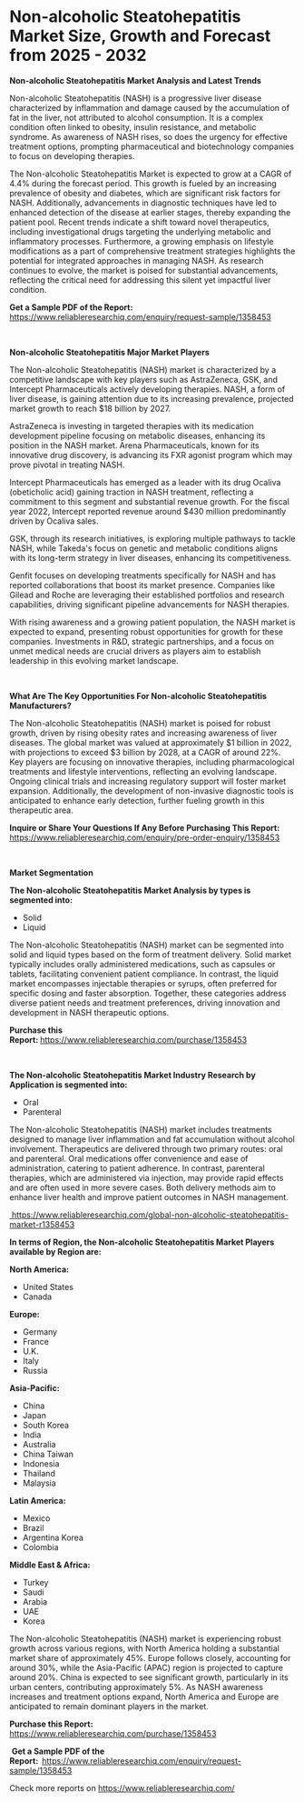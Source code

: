 <p><h1>Non-alcoholic Steatohepatitis Market Size, Growth and Forecast from 2025 - 2032</h1></p><p><strong>Non-alcoholic Steatohepatitis Market Analysis and Latest Trends</strong></p>
<p><p>Non-alcoholic Steatohepatitis (NASH) is a progressive liver disease characterized by inflammation and damage caused by the accumulation of fat in the liver, not attributed to alcohol consumption. It is a complex condition often linked to obesity, insulin resistance, and metabolic syndrome. As awareness of NASH rises, so does the urgency for effective treatment options, prompting pharmaceutical and biotechnology companies to focus on developing therapies. </p><p>The Non-alcoholic Steatohepatitis Market is expected to grow at a CAGR of 4.4% during the forecast period. This growth is fueled by an increasing prevalence of obesity and diabetes, which are significant risk factors for NASH. Additionally, advancements in diagnostic techniques have led to enhanced detection of the disease at earlier stages, thereby expanding the patient pool. Recent trends indicate a shift toward novel therapeutics, including investigational drugs targeting the underlying metabolic and inflammatory processes. Furthermore, a growing emphasis on lifestyle modifications as a part of comprehensive treatment strategies highlights the potential for integrated approaches in managing NASH. As research continues to evolve, the market is poised for substantial advancements, reflecting the critical need for addressing this silent yet impactful liver condition.</p></p>
<p><strong>Get a Sample PDF of the Report:&nbsp;</strong> <a href="https://www.reliableresearchiq.com/enquiry/request-sample/1358453?utm_campaign=2302&utm_medium=2&utm_source=Github&utm_content=ia&utm_term=22032025&utm_id=non-alcoholic-steatohepatitis">https://www.reliableresearchiq.com/enquiry/request-sample/1358453</a></p>
<p>&nbsp;</p>
<p><strong>Non-alcoholic Steatohepatitis Major Market Players</strong></p>
<p><p>The Non-alcoholic Steatohepatitis (NASH) market is characterized by a competitive landscape with key players such as AstraZeneca, GSK, and Intercept Pharmaceuticals actively developing therapies. NASH, a form of liver disease, is gaining attention due to its increasing prevalence, projected market growth to reach $18 billion by 2027.</p><p>AstraZeneca is investing in targeted therapies with its medication development pipeline focusing on metabolic diseases, enhancing its position in the NASH market. Arena Pharmaceuticals, known for its innovative drug discovery, is advancing its FXR agonist program which may prove pivotal in treating NASH.</p><p>Intercept Pharmaceuticals has emerged as a leader with its drug Ocaliva (obeticholic acid) gaining traction in NASH treatment, reflecting a commitment to this segment and substantial revenue growth. For the fiscal year 2022, Intercept reported revenue around $430 million predominantly driven by Ocaliva sales.</p><p>GSK, through its research initiatives, is exploring multiple pathways to tackle NASH, while Takeda's focus on genetic and metabolic conditions aligns with its long-term strategy in liver diseases, enhancing its competitiveness.</p><p>Genfit focuses on developing treatments specifically for NASH and has reported collaborations that boost its market presence. Companies like Gilead and Roche are leveraging their established portfolios and research capabilities, driving significant pipeline advancements for NASH therapies.</p><p>With rising awareness and a growing patient population, the NASH market is expected to expand, presenting robust opportunities for growth for these companies. Investments in R&D, strategic partnerships, and a focus on unmet medical needs are crucial drivers as players aim to establish leadership in this evolving market landscape.</p></p>
<p>&nbsp;</p>
<p><strong>What Are The Key Opportunities For Non-alcoholic Steatohepatitis Manufacturers?</strong></p>
<p><p>The Non-alcoholic Steatohepatitis (NASH) market is poised for robust growth, driven by rising obesity rates and increasing awareness of liver diseases. The global market was valued at approximately $1 billion in 2022, with projections to exceed $3 billion by 2028, at a CAGR of around 22%. Key players are focusing on innovative therapies, including pharmacological treatments and lifestyle interventions, reflecting an evolving landscape. Ongoing clinical trials and increasing regulatory support will foster market expansion. Additionally, the development of non-invasive diagnostic tools is anticipated to enhance early detection, further fueling growth in this therapeutic area.</p></p>
<p><strong>Inquire or Share Your Questions If Any Before Purchasing This Report:</strong> <a href="https://www.reliableresearchiq.com/enquiry/pre-order-enquiry/1358453?utm_campaign=2302&utm_medium=2&utm_source=Github&utm_content=ia&utm_term=22032025&utm_id=non-alcoholic-steatohepatitis">https://www.reliableresearchiq.com/enquiry/pre-order-enquiry/1358453</a></p>
<p>&nbsp;</p>
<p><strong>Market Segmentation</strong></p>
<p><strong>The Non-alcoholic Steatohepatitis Market Analysis by types is segmented into:</strong></p>
<p><ul><li>Solid</li><li>Liquid</li></ul></p>
<p><p>The Non-alcoholic Steatohepatitis (NASH) market can be segmented into solid and liquid types based on the form of treatment delivery. Solid market typically includes orally administered medications, such as capsules or tablets, facilitating convenient patient compliance. In contrast, the liquid market encompasses injectable therapies or syrups, often preferred for specific dosing and faster absorption. Together, these categories address diverse patient needs and treatment preferences, driving innovation and development in NASH therapeutic options.</p></p>
<p><strong>Purchase this Report:&nbsp;</strong><a href="https://www.reliableresearchiq.com/purchase/1358453?utm_campaign=2302&utm_medium=2&utm_source=Github&utm_content=ia&utm_term=22032025&utm_id=non-alcoholic-steatohepatitis">https://www.reliableresearchiq.com/purchase/1358453</a></p>
<p>&nbsp;</p>
<p><strong>The Non-alcoholic Steatohepatitis Market Industry Research by Application is segmented into:</strong></p>
<p><ul><li>Oral</li><li>Parenteral</li></ul></p>
<p><p>The Non-alcoholic Steatohepatitis (NASH) market includes treatments designed to manage liver inflammation and fat accumulation without alcohol involvement. Therapeutics are delivered through two primary routes: oral and parenteral. Oral medications offer convenience and ease of administration, catering to patient adherence. In contrast, parenteral therapies, which are administered via injection, may provide rapid effects and are often used in more severe cases. Both delivery methods aim to enhance liver health and improve patient outcomes in NASH management.</p></p>
<p><a href="https://www.reliableresearchiq.com/global-non-alcoholic-steatohepatitis-market-r1358453?utm_campaign=2302&utm_medium=2&utm_source=Github&utm_content=ia&utm_term=22032025&utm_id=non-alcoholic-steatohepatitis">&nbsp;https://www.reliableresearchiq.com/global-non-alcoholic-steatohepatitis-market-r1358453</a></p>
<p><strong>In terms of Region, the Non-alcoholic Steatohepatitis Market Players available by Region are:</strong></p>
<p>
    <p> <strong> North America: </strong>
        <ul>
            <li>United States</li>
            <li>Canada</li>
        </ul>
        </p> 
    <p> <strong> Europe: </strong>
        <ul>
            <li>Germany</li>
            <li>France</li>
            <li>U.K.</li>
            <li>Italy</li>
            <li>Russia</li>
        </ul>
        </p> 
    <p> <strong> Asia-Pacific: </strong>
        <ul>
            <li>China</li>
            <li>Japan</li>
            <li>South Korea</li>
            <li>India</li>
            <li>Australia</li>
            <li>China Taiwan</li>
            <li>Indonesia</li>
            <li>Thailand</li>
            <li>Malaysia</li>
        </ul>
        </p> 
    <p> <strong> Latin America: </strong>
        <ul>
            <li>Mexico</li>
            <li>Brazil</li>
            <li>Argentina Korea</li>
            <li>Colombia</li>
        </ul>
        </p> 
    <p> <strong> Middle East & Africa: </strong>
        <ul>
            <li>Turkey</li>
            <li>Saudi</li>
            <li>Arabia</li>
            <li>UAE</li>
            <li>Korea</li>
        </ul>
    </p>
    </p>
<p><p>The Non-alcoholic Steatohepatitis (NASH) market is experiencing robust growth across various regions, with North America holding a substantial market share of approximately 45%. Europe follows closely, accounting for around 30%, while the Asia-Pacific (APAC) region is projected to capture around 20%. China is expected to see significant growth, particularly in its urban centers, contributing approximately 5%. As NASH awareness increases and treatment options expand, North America and Europe are anticipated to remain dominant players in the market.</p></p>
<p><strong>Purchase this Report: </strong><a href="https://www.reliableresearchiq.com/purchase/1358453?utm_campaign=2302&utm_medium=2&utm_source=Github&utm_content=ia&utm_term=22032025&utm_id=non-alcoholic-steatohepatitis">https://www.reliableresearchiq.com/purchase/1358453</a></p>
<p>&nbsp;<strong>Get a Sample PDF of the Report:&nbsp;&nbsp;</strong><a href="https://www.reliableresearchiq.com/enquiry/request-sample/1358453?utm_campaign=2302&utm_medium=2&utm_source=Github&utm_content=ia&utm_term=22032025&utm_id=non-alcoholic-steatohepatitis">https://www.reliableresearchiq.com/enquiry/request-sample/1358453</a></p>
<p><strong></strong></p>
<p>Check more reports on <a href="https://www.reliableresearchiq.com/?utm_campaign=2302&utm_medium=2&utm_source=Github&utm_content=ia&utm_term=22032025&utm_id=non-alcoholic-steatohepatitis">https://www.reliableresearchiq.com/</a></p>